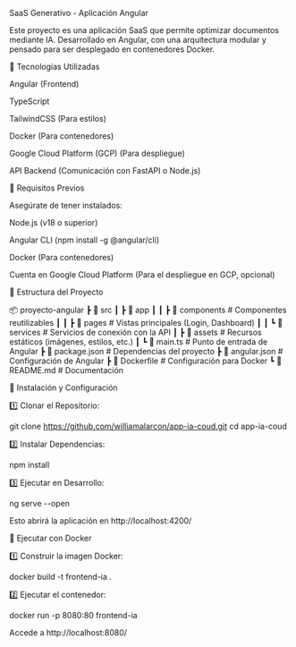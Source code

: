 SaaS Generativo - Aplicación Angular

Este proyecto es una aplicación SaaS que permite optimizar documentos mediante IA. Desarrollado en Angular, con una arquitectura modular y pensado para ser desplegado en contenedores Docker.

🚀 Tecnologías Utilizadas

Angular (Frontend)

TypeScript

TailwindCSS (Para estilos)

Docker (Para contenedores)

Google Cloud Platform (GCP) (Para despliegue)

API Backend (Comunicación con FastAPI o Node.js)

📌 Requisitos Previos

Asegúrate de tener instalados:

Node.js (v18 o superior)

Angular CLI (npm install -g @angular/cli)

Docker (Para contenedores)

Cuenta en Google Cloud Platform (Para el despliegue en GCP, opcional)

📂 Estructura del Proyecto

📦 proyecto-angular
 ┣ 📂 src
 ┃ ┣ 📂 app
 ┃ ┃ ┣ 📂 components  # Componentes reutilizables
 ┃ ┃ ┣ 📂 pages       # Vistas principales (Login, Dashboard)
 ┃ ┃ ┗ 📂 services    # Servicios de conexión con la API
 ┃ ┣ 📂 assets        # Recursos estáticos (imágenes, estilos, etc.)
 ┃ ┗ 📜 main.ts       # Punto de entrada de Angular
 ┣ 📜 package.json    # Dependencias del proyecto
 ┣ 📜 angular.json    # Configuración de Angular
 ┣ 📜 Dockerfile      # Configuración para Docker
 ┗ 📜 README.md       # Documentación

🔧 Instalación y Configuración

1️⃣ Clonar el Repositorio:

git clone https://github.com/williamalarcon/app-ia-coud.git
cd app-ia-coud

2️⃣ Instalar Dependencias:

npm install

3️⃣ Ejecutar en Desarrollo:

ng serve --open

Esto abrirá la aplicación en http://localhost:4200/

🐳 Ejecutar con Docker

1️⃣ Construir la imagen Docker:

docker build -t frontend-ia .

2️⃣ Ejecutar el contenedor:

docker run -p 8080:80 frontend-ia

Accede a http://localhost:8080/

